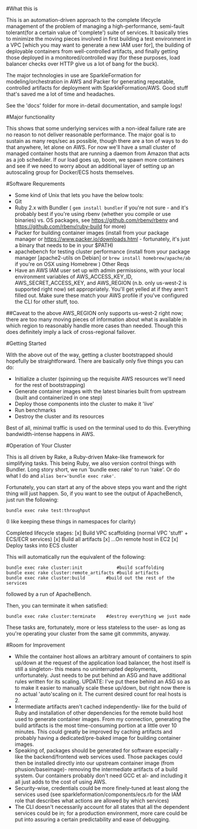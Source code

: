 #What this is

This is an automation-driven approach to the complete lifecycle management of the problem of managing a high-performance, semi-fault tolerant(for a certain value of 'complete') suite of services. It basically tries to minimize the moving pieces involved in first building a test environment in a VPC [which you may want to generate a new IAM user for], the building of deployable containers from well-controlled artifacts, and finally getting those deployed in a monitored/controlled way (for these purposes, load balancer checks over HTTP give us a lot of bang for the buck).

The major technologies in use are SparkleFormation for modeling/orchestration in AWS and Packer for generating repeatable, controlled artifacts for deployment with SparkleFormation/AWS. Good stuff that's saved me a lot of time and headaches.

See the 'docs' folder for more in-detail documentation, and sample logs!

#Major functionality

This shows that some underlying services with a non-ideal failure rate are no reason to not deliver reasonable performance. The major goal is to sustain as many reqs/sec as possible, though there are a ton of ways to do that anywhere, let alone on AWS. For now we'll have a small cluster of managed container hosts that are running a daemon from Amazon that acts as a job scheduler. If our load goes up, boom, we spawn more containers and see if we need to worry about an additional layer of setting up an autoscaling group for Docker/ECS hosts themselves.

#Software Requrements

- Some kind of Unix that lets you have the below tools:
- Git
- Ruby 2.x with Bundler ( `gem install bundler` if you're not sure - and it's probably best if you're using rbenv (whether you compile or use binaries) vs. OS packages, see https://github.com/rbenv/rbenv and https://github.com/rbenv/ruby-build for more)
- Packer for building container images (install from your package manager or https://www.packer.io/downloads.html - fortunately, it's just a binary that needs to be in your $PATH)
- apachebench for testing cluster performance (install from your package manager [apache2-utils on Debian] or `brew install homebrew/apache/ab` if you're on OSX using Homebrew )
Other Reqs
- Have an AWS IAM user set up with admin permissions, with your local environment variables of AWS_ACCESS_KEY_ID, AWS_SECRET_ACCESS_KEY, and AWS_REGION (n.b. only us-west-2 is supported right now) set appropriately. You'll get yelled at if they aren't filled out. Make sure these match your AWS profile if you've configured the CLI for other stuff, too.

##Caveat to the above
AWS_REGION only supports us-west-2 right now; there are too many moving pieces of information about what is available in which region to reasonably handle more cases than needed. Though this does definitely imply a lack of cross-regional failover.

#Getting Started

With the above out of the way, getting a cluster bootstrapped should hopefully be straightforward. There are basically only five things you can do:

- Initialize a cluster (spinning up the requisite AWS resources we'll need for the rest of bootstrapping)
- Generate container images with the latest binaries built from upstream (built and containerized in one step)
- Deploy those components into the cluster to make it 'live'
- Run benchmarks
- Destroy the cluster and its resources

Best of all, minimal traffic is used on the terminal used to do this. Everything bandwidth-intense happens in AWS.

#Operation of Your Cluster

This is all driven by Rake, a Ruby-driven Make-like framework for simplifying tasks. This being Ruby, we also version control things with Bundler. Long story short, we run 'bundle exec rake' to run 'rake'. Or do what I do and `alias ber='bundle exec rake'`. 

Fortunately, you can start at any of the above steps you want and the right thing will just happen. So, if you want to see the output of ApacheBench, just run the following:

`bundle exec rake test:throughput`

(I like keeping these things in namespaces for clarity)

Completed lifecycle stages:
[x] Build VPC scaffolding (normal VPC 'stuff' + ECS/ECR services)
[x] Build all artifacts
[x] ...On remote host in EC2
[x] Deploy tasks into ECS cluster

This will automatically run the equivalent of the following:
```
bundle exec rake cluster:init	          #build scaffolding
bundle exec rake cluster:remote_artifacts #build artifacts
bundle exec rake cluster:build		  #build out the rest of the services
``` 

followed by a run of ApacheBench.

Then, you can terminate it when satisfied:
```
bundle exec rake cluster:terminate	  #destroy everything we just made
```

These tasks are, fortunately, more or less stateless to the user- as long as you're operating your cluster from the same git commmits, anyway.

#Room for Improvement

- While the container host allows an arbitrary amount of containers to spin up/down at the request of the application load balancer, the host itself is still a singleton- this means no uninterrupted deployments, unfortunately. Just needs to be put behind an ASG and have additional rules written for its scaling. UPDATE: I've put these behind an ASG so as to make it easier to manually scale these up/down, but right now there is no actual 'auto'scaling on it. The current desired count for real hosts is 2.
- Intermediate artifacts aren't cached independently- like for the build of Ruby and installation of other dependencies for the remote build host used to generate container images. From my connection, generating the build artifacts is the most time-consuming portion at a little over 10 minutes. This could greatly be improved by caching artifacts and probably having a dedicated/pre-baked image for building container images.
- Speaking of, packages should be generated for software especially - like the backend/frontend web services used. Those packages could then be installed directly into our upstream container image (from phusion/baseimage)- removing the intermediate artifacts of a build system. Our containers probably don't need GCC et al- and including it all just adds to the cost of using AWS.
- Security-wise, credentials could be more finely-tuned at least along the services used (see sparkleformation/components/ecs.rb for the IAM role that describes what actions are allowed by which services)
- The CLI doesn't necessarily account for all states that all the dependent services could be in; for a production environment, more care could be put into assuring a certain predictability and ease of debugging.
